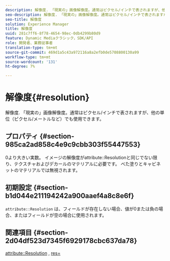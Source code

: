 ```yaml
---
description: 解像度. 「現実の」画像解像度。通常はピクセル/インチで表されますが、他の単位（ピクセル/メートルなど）でも使用できます。
seo-description: 解像度. 「現実の」画像解像度。通常はピクセル/インチで表されますが、他の単位（ピクセル/メートルなど）でも使用できます。
seo-title: 解像度
solution: Experience Manager
title: 解像度
uuid: 281c7ff6-8f78-4654-98ec-0db4299b80d9
feature: Dynamic Mediaクラシック，SDK/API
role: 開発者、業務従事者
translation-type: tm+mt
source-git-commit: 469d1a5c43a972116a8a2efb0de5708800130a99
workflow-type: tm+mt
source-wordcount: '131'
ht-degree: 7%

---
```



# 解像度{#resolution}

解像度. 「現実の」画像解像度。通常はピクセル/インチで表されますが、他の単位（ピクセル/メートルなど）でも使用できます。

## プロパティ {#section-985ca2ad858c4e9c9cbb303f55447553}

0より大きい実数。 イメージの解像度がattribute::Resolutionと同じでない限り、テクスチャおよびデカールのマテリアルに必要です。 べた塗りとキャビネットのマテリアルでは無視されます。

## 初期設定 {#section-b1d044e211194242a900aaef4a8c8e6f}

`attribute::Resolution` は、フィールドが存在しない場合、値が0または負の場合、またはフィールドが空の場合に使用されます。

## 関連項目 {#section-2d04df523d7345f6929178cbc637da78}

[attribute::Resolution](../../../../../ir-api/material-cat/image-rendering-api-ref/c-ir-material-catalog/c-ir-material-data-reference/r-ir-resolution-dataref.md#reference-09fe14e6bfbf4db6b7f4369fffecc806) ,  [res=](../../../../../ir-api/http-protocol/image-rendering-api-ref/c-ir-http-protocol-ref/c-ir-http-protocol-command-reference/r-ir-res.md#reference-0ad9de8887144c83a6db97b4994f7c04)
